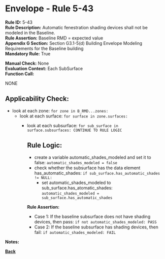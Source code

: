 
# Envelope - Rule 5-43  

**Rule ID:** 5-43  
**Rule Description:** Automatic fenestration shading devices shall not be modeled in the Baseline.  
**Rule Assertion:** Baseline RMD = expected value  
**Appendix G Section:** Section G3.1-5(d) Building Envelope Modeling Requirements for the Baseline building  
**Mandatory Rule:** True

**Manual Check:** None  
**Evaluation Context:** Each SubSurface  
**Function Call:**  

NONE

## Applicability Check:  
- look at each zone: `for zone in B_RMD...zones:`
    - look at each surface: `for surface in zone.surfaces:`
        - look at each subsurface: `for sub_surface in surface.subsurfaces: CONTINUE TO RULE LOGIC`

            ## Rule Logic:  
            - create a variable automatic_shades_modeled and set it to false: `automatic_shades_modeled = false`
            - check whether the subsurface has the data element has_automatic_shades: `if sub_surface.has_automatic_shades != NULL:`
                - set automatic_shades_modeled to sub_surface.has_atomatic_shades: `automatic_shades_modeled = sub_surface.has_automatic_shades`

            **Rule Assertion:**
            - Case 1: If the baseline subsurface does not have shading devices, then pass: `if not automatic_shades_modeled: PASS`
            - Case 2: If the baseline subsurface has shading devices, then fail: `if automatic_shades_modeled: FAIL`


**Notes:**


**[Back](../_toc.md)**


